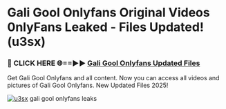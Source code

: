 # Gali Gool Onlyfans Original Videos 0nlyFans Leaked - Files Updated! (u3sx)

<h3>🔴 CLICK HERE 🌐==►► <a href="https://tinyurl.com/2wckxsce" rel="nofollow">Gali Gool Onlyfans Updated Files</a></h3>

Get Gali Gool Onlyfans and all content. Now you can access all videos and pictures of Gali Gool Onlyfans. New Updated Files 2025!

[![u3sx](https://i.imgur.com/AFduVYN.gif)](https://tinyurl.com/2wckxsce)
gali gool onlyfans leaks